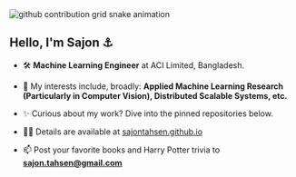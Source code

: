 <picture>
  <source media="(prefers-color-scheme: dark)" srcset="https://raw.githubusercontent.com/sajontahsen/sajontahsen/output/github-contribution-grid-snake-dark.svg" />
  <source media="(prefers-color-scheme: light)" srcset="https://raw.githubusercontent.com/sajontahsen/sajontahsen/output/github-contribution-grid-snake.svg" />
  <img alt="github contribution grid snake animation" src="https://raw.githubusercontent.com/sajontahsen/sajontahsen/output/github-contribution-grid-snake.svg" />
</picture>


## Hello, I'm Sajon ⚓

- 🛠️ **Machine Learning Engineer** at ACI Limited, Bangladesh.

- 🌱 My interests include, broadly: **Applied Machine Learning Research (Particularly in Computer Vision), Distributed Scalable Systems, etc.**

- ✨ Curious about my work? Dive into the pinned repositories below.

- 👨‍💻 Details are available at [sajontahsen.github.io](https://sajontahsen.github.io/)

- 📫 Post your favorite books and Harry Potter trivia to **sajon.tahsen@gmail.com**